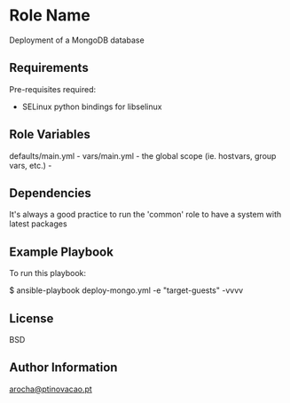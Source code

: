Role Name
=========

Deployment of a MongoDB database

Requirements
------------

Pre-requisites required:
- SELinux python bindings for libselinux

Role Variables
--------------

 defaults/main.yml - 
 vars/main.yml - 
 the global scope (ie. hostvars, group vars, etc.) - 

Dependencies
------------

It's always a good practice to run the 'common' role to have a system with latest packages 

Example Playbook
----------------

To run this playbook: 

$ ansible-playbook deploy-mongo.yml -e "target-guests" -vvvv

License
-------

BSD

Author Information
------------------

arocha@ptinovacao.pt
